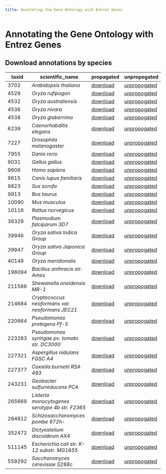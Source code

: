 ```yaml
---
title: Annotating the Gene Ontology with Entrez Genes
---
```

# Annotating the Gene Ontology with Entrez Genes

## Download annotations by species

| taxid  | scientific_name | propagated | unpropogated |
| ------ | --------------- | ---------- | ------------ |
| 3702 | *Arabidopsis thaliana* | [download](annotations/taxid_3702/annotations-prop.tsv) | [unpropogated](annotations/taxid_3702/annotations-prop.tsv) |
| 4529 | *Oryza rufipogon* | [download](annotations/taxid_4529/annotations-prop.tsv) | [unpropogated](annotations/taxid_4529/annotations-prop.tsv) |
| 4532 | *Oryza australiensis* | [download](annotations/taxid_4532/annotations-prop.tsv) | [unpropogated](annotations/taxid_4532/annotations-prop.tsv) |
| 4536 | *Oryza nivara* | [download](annotations/taxid_4536/annotations-prop.tsv) | [unpropogated](annotations/taxid_4536/annotations-prop.tsv) |
| 4538 | *Oryza glaberrima* | [download](annotations/taxid_4538/annotations-prop.tsv) | [unpropogated](annotations/taxid_4538/annotations-prop.tsv) |
| 6239 | *Caenorhabditis elegans* | [download](annotations/taxid_6239/annotations-prop.tsv) | [unpropogated](annotations/taxid_6239/annotations-prop.tsv) |
| 7227 | *Drosophila melanogaster* | [download](annotations/taxid_7227/annotations-prop.tsv) | [unpropogated](annotations/taxid_7227/annotations-prop.tsv) |
| 7955 | *Danio rerio* | [download](annotations/taxid_7955/annotations-prop.tsv) | [unpropogated](annotations/taxid_7955/annotations-prop.tsv) |
| 9031 | *Gallus gallus* | [download](annotations/taxid_9031/annotations-prop.tsv) | [unpropogated](annotations/taxid_9031/annotations-prop.tsv) |
| 9606 | *Homo sapiens* | [download](annotations/taxid_9606/annotations-prop.tsv) | [unpropogated](annotations/taxid_9606/annotations-prop.tsv) |
| 9615 | *Canis lupus familiaris* | [download](annotations/taxid_9615/annotations-prop.tsv) | [unpropogated](annotations/taxid_9615/annotations-prop.tsv) |
| 9823 | *Sus scrofa* | [download](annotations/taxid_9823/annotations-prop.tsv) | [unpropogated](annotations/taxid_9823/annotations-prop.tsv) |
| 9913 | *Bos taurus* | [download](annotations/taxid_9913/annotations-prop.tsv) | [unpropogated](annotations/taxid_9913/annotations-prop.tsv) |
| 10090 | *Mus musculus* | [download](annotations/taxid_10090/annotations-prop.tsv) | [unpropogated](annotations/taxid_10090/annotations-prop.tsv) |
| 10116 | *Rattus norvegicus* | [download](annotations/taxid_10116/annotations-prop.tsv) | [unpropogated](annotations/taxid_10116/annotations-prop.tsv) |
| 36329 | *Plasmodium falciparum 3D7* | [download](annotations/taxid_36329/annotations-prop.tsv) | [unpropogated](annotations/taxid_36329/annotations-prop.tsv) |
| 39946 | *Oryza sativa Indica Group* | [download](annotations/taxid_39946/annotations-prop.tsv) | [unpropogated](annotations/taxid_39946/annotations-prop.tsv) |
| 39947 | *Oryza sativa Japonica Group* | [download](annotations/taxid_39947/annotations-prop.tsv) | [unpropogated](annotations/taxid_39947/annotations-prop.tsv) |
| 40149 | *Oryza meridionalis* | [download](annotations/taxid_40149/annotations-prop.tsv) | [unpropogated](annotations/taxid_40149/annotations-prop.tsv) |
| 198094 | *Bacillus anthracis str. Ames* | [download](annotations/taxid_198094/annotations-prop.tsv) | [unpropogated](annotations/taxid_198094/annotations-prop.tsv) |
| 211586 | *Shewanella oneidensis MR-1* | [download](annotations/taxid_211586/annotations-prop.tsv) | [unpropogated](annotations/taxid_211586/annotations-prop.tsv) |
| 214684 | *Cryptococcus neoformans var. neoformans JEC21* | [download](annotations/taxid_214684/annotations-prop.tsv) | [unpropogated](annotations/taxid_214684/annotations-prop.tsv) |
| 220664 | *Pseudomonas protegens Pf-5* | [download](annotations/taxid_220664/annotations-prop.tsv) | [unpropogated](annotations/taxid_220664/annotations-prop.tsv) |
| 223283 | *Pseudomonas syringae pv. tomato str. DC3000* | [download](annotations/taxid_223283/annotations-prop.tsv) | [unpropogated](annotations/taxid_223283/annotations-prop.tsv) |
| 227321 | *Aspergillus nidulans FGSC A4* | [download](annotations/taxid_227321/annotations-prop.tsv) | [unpropogated](annotations/taxid_227321/annotations-prop.tsv) |
| 227377 | *Coxiella burnetii RSA 493* | [download](annotations/taxid_227377/annotations-prop.tsv) | [unpropogated](annotations/taxid_227377/annotations-prop.tsv) |
| 243231 | *Geobacter sulfurreducens PCA* | [download](annotations/taxid_243231/annotations-prop.tsv) | [unpropogated](annotations/taxid_243231/annotations-prop.tsv) |
| 265669 | *Listeria monocytogenes serotype 4b str. F2365* | [download](annotations/taxid_265669/annotations-prop.tsv) | [unpropogated](annotations/taxid_265669/annotations-prop.tsv) |
| 284812 | *Schizosaccharomyces pombe 972h-* | [download](annotations/taxid_284812/annotations-prop.tsv) | [unpropogated](annotations/taxid_284812/annotations-prop.tsv) |
| 352472 | *Dictyostelium discoideum AX4* | [download](annotations/taxid_352472/annotations-prop.tsv) | [unpropogated](annotations/taxid_352472/annotations-prop.tsv) |
| 511145 | *Escherichia coli str. K-12 substr. MG1655* | [download](annotations/taxid_511145/annotations-prop.tsv) | [unpropogated](annotations/taxid_511145/annotations-prop.tsv) |
| 559292 | *Saccharomyces cerevisiae S288c* | [download](annotations/taxid_559292/annotations-prop.tsv) | [unpropogated](annotations/taxid_559292/annotations-prop.tsv) |

